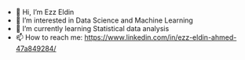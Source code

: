- 👋 Hi, I’m Ezz Eldin
- 👀 I’m interested in Data Science and Machine Learning
- 🌱 I’m currently learning Statistical data analysis
- 📫 How to reach me: https://www.linkedin.com/in/ezz-eldin-ahmed-47a849284/

<!---
Ezzio11/Ezzio11 is a ✨ special ✨ repository because its `README.md` (this file) appears on your GitHub profile.
You can click the Preview link to take a look at your changes.
--->
